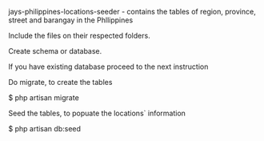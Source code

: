 jays-philippines-locations-seeder - contains the tables of region, province, street and barangay in the Phllippines

Include the files on their respected folders.

Create schema or database. 

If you have existing database proceed to the next instruction

Do migrate, to create the tables

$ php artisan migrate

Seed the tables, to popuate the locations` information

$ php artisan db:seed
